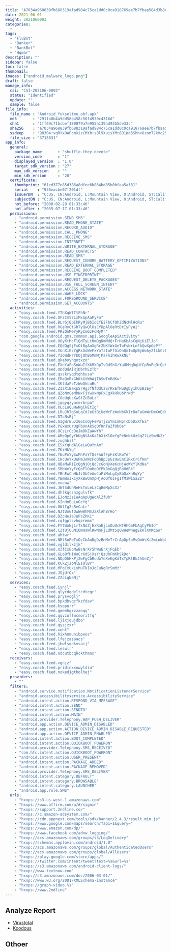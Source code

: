 ```yaml
---
title: "A7034a968839fb688319afad984c75ca1dd0c0ca918769ee7b7fbaa584d3b8eb"
date: 2021-06-01
weight: 2021060003
categories:
  -
tags:
  - "FluBot"
  - "Banker"
  - "BankBot"
  - "Hqwar"
description: ""
sidebar: false
toc: false
thumbnail: 
images: ["android_malware_logo.png"]
draft: false
manage_info:
  csi: "CSI-202106-0003"
  status: "Identified"
  update: ""
  sample: false
file_info:
  file_name : "Android_Yukseltme_obf.apk"
  md5       : "2911a8b4a9dd58e458c50f4930c4316d"
  sha1	    : "1ff69c71bcbef180879a7e955a139ad93b5de33c"
  sha256    : "a7034a968839fb688319afad984c75ca1dd0c0ca918769ee7b7fbaa584d3b8eb"
  ssdeep    : "98304:vqRYxOAPcmXizCMYb+s8l9XuisYMt8D1Wa3SMnv8znm72kVc256D33J:yROOJfYb+s6XuisY2g8GVc256D33J"
  file_size : "3715831"
app_info:
  general:
    package_name       : "shuffle.they.devote"
    version_code       : "1"
    displayed_version  : "1.0"
    target_sdk_version : "27"
    max_sdk_version    : ""
    min_sdk_ersion     : "20"
  certificate:
    thumbprint: "61ed377e85d386a8dfee6b864bd85b0bfaa5af81"
    serial    : "936eacbe07f201df"
    issuerDN  : "C:US, CN:Android, L:Mountain View, O:Android, ST:California, OU:Android, email:android@android.com"
    subjectDN : "C:US, CN:Android, L:Mountain View, O:Android, ST:California, OU:Android, email:android@android.com"
    not_before: "2008-02-29 01:33:46"
    not_after : "2035-07-17 01:33:46"
  permissions:
    - "android.permission.SEND_SMS"
    - "android.permission.READ_PHONE_STATE"
    - "android.permission.RECORD_AUDIO"
    - "android.permission.CALL_PHONE"
    - "android.permission.RECEIVE_SMS"
    - "android.permission.INTERNET"
    - "android.permission.WRITE_EXTERNAL_STORAGE"
    - "android.permission.READ_CONTACTS"
    - "android.permission.READ_SMS"
    - "android.permission.REQUEST_IGNORE_BATTERY_OPTIMIZATIONS"
    - "android.permission.READ_EXTERNAL_STORAGE"
    - "android.permission.RECEIVE_BOOT_COMPLETED"
    - "android.permission.USE_FINGERPRINT"
    - "android.permission.REQUEST_DELETE_PACKAGES"
    - "android.permission.USE_FULL_SCREEN_INTENT"
    - "android.permission.ACCESS_NETWORK_STATE"
    - "android.permission.WAKE_LOCK"
    - "android.permission.FOREGROUND_SERVICE"
    - "android.permission.GET_ACCOUNTS"
  activities:
    - "easy.coach.feed.YThXqWfTtFhNr"
    - "easy.coach.feed.OFzCmSrLxMxGpAaPyFu"
    - "easy.coach.feed.BLrGjQpIkRyMjBbIoCfEiFbCfQhZdNcMlHcRu"
    - "easy.coach.feed.RGeRyCtGhTyQwQlHsCfDpAlOeRtDrIyPyWi"
    - "easy.coach.feed.PRiQnMeYyRyImGzFdMyMr"
    - "com.google.android.gms.common.api.GoogleApiActivity"
    - "easy.coach.feed.UOyKtMcFlQdTyLtHmQgDmMdQrFrHaKbAoCqNjUiElJo"
    - "easy.coach.feed.EQdQgSjFxOtBgAnXgRrZbKfWxGeToFsNrLnFbQwXpGePf"
    - "easy.coach.feed.XUnXiEzYgRxUoWeFxYoTzIwFfGiOnQmIwOpByWwAyZfLkCzLmEjLbSa"
    - "easy.coach.feed.YIoWdHrYbOjQhBoMmWjPaFhIhKwXkNu"
    - "easy.coach.feed.qkaboynqotxzo"
    - "easy.coach.feed.EXeYaFoSnWaIfXkMkDpTsQdShGzYaUhMqDqUfCpRxPqOtQeKbLqErMe"
    - "easy.coach.feed.UDdQdAiRjDbYhEzTb"
    - "easy.coach.feed.qsskryqdtqhbusa"
    - "easy.coach.feed.EReQmRxGhKkGtWhAjTbSwTmRdKw"
    - "easy.coach.feed.XKtUaFzTzWwQkLuBu"
    - "easy.coach.feed.ZIzXiBaKpSrHgJfNfQdCzSrRxEfHuDgDyIhUpBzEy"
    - "easy.coach.feed.QZoNmCeMhNxFjYwXxNpFxCgXkHkUbPrNd"
    - "easy.coach.feed.COeUqUcXwSfZcBoLz"
    - "easy.coach.feed.jqqyqzyucmrbrpa"
    - "easy.coach.feed.XLcLuQuHwNgCkEtIg"
    - "easy.coach.feed.LRuJhTgSoLqCdJeGtBiUeWrFzWoNbGkIrDaFaGmWrDmXnEdOlWjPbKs"
    - "easy.coach.feed.DTcNsBj"
    - "easy.coach.feed.AIgWrEuJzGoCsOyFePuTjZuYmImNpTcDbDxXfEa"
    - "easy.coach.feed.PGxWxUrUgFbUnAkSgOfRnTaZfObOe"
    - "easy.coach.feed.OCsLrCcDeJmDkZaAwYh"
    - "easy.coach.feed.AReOpGyYbUgNtAsKaEbXiKlOeYgPeNnNkUzGqZlLzSmHkZrTzMfIbUw"
    - "easy.coach.feed.zughbil"
    - "easy.coach.feed.ESxYqHdAlGeLwQuYnAm"
    - "easy.coach.feed.ZKiHkYg"
    - "easy.coach.feed.YEuPoYySwMnPxYfOsFnWfFpFsKlKwYe"
    - "easy.coach.feed.IHcUeYxUuPmJeWzFqQhBpJpGzUwEmCiRxCrCfHm"
    - "easy.coach.feed.HBaMwRiEcQgNjOjQdJcGoNyXeKcHjWoWxYlKdNa"
    - "easy.coach.feed.SMhWmYyFcQoFlOuHqOfPkBnGqQjRoHdBk"
    - "easy.coach.feed.YBhEwChHbJiQbCeAwJaFiMuLgXyBbQxXnRqYy"
    - "easy.coach.feed.YBmWoIkCyXkBwQnXpHjAoQfUiFgIfMzWiSaZz"
    - "easy.coach.feed.eueaw"
    - "easy.coach.feed.JWtSdUhNeHsToLeLzCqBeMpXcXz"
    - "easy.coach.feed.dhlkqcznzgulvfk"
    - "easy.coach.feed.EJoNzZsIeAqApUgWdAlZfUh"
    - "easy.coach.feed.KInHnBuLoOcYg"
    - "easy.coach.feed.GWlIgZsReCaLr"
    - "easy.coach.feed.NJtUoGfOwWwWhMmJaXlAhBrHo"
    - "easy.coach.feed.DZcHeJeJuPsZhKi"
    - "easy.coach.feed.cqfgplcvhqzrmmx"
    - "easy.coach.feed.FYtWoNjLrTxNdZjExRaEjLoOuUcHfHhCmFbAqCyPhId"
    - "easy.coach.feed.CZtOjUuNiOmHsWlRwNnFjLdMtSqOwHeWnWgEkKlXmKqGo"
    - "easy.coach.feed.ahtwr"
    - "easy.coach.feed.NBtSoPeTmOzCbAnDgDzBnMeTrCrApDpSoMsQmWsKiZmLnWoGzTiZq"
    - "easy.coach.feed.vgldilkzjk"
    - "easy.coach.feed.XZfCxEcMwBsNrXrShWuErXjFqEb"
    - "easy.coach.feed.GLoOfHiWoCrXdSjXsYjQzUhFmKhSkDo"
    - "easy.coach.feed.NDpDhHkPjZwFgCbRuUwYeXeKgKdTxYpRlBkJhUeZj"
    - "easy.coach.feed.KCkZjJoNlEsOlBr"
    - "easy.coach.feed.MPgCxUkLyMuTkIoJdCuNgRrSmMz"
    - "easy.coach.feed.JSjUfOx"
    - "easy.coach.feed.ZZcLqNaNj"
  services:
    - "easy.coach.feed.iynjl"
    - "easy.coach.feed.qlycdqdeltcdtcqr"
    - "easy.coach.feed.prysvoglj"
    - "easy.coach.feed.bpkdbvqcfkzfdav"
    - "easy.coach.feed.ksopurr"
    - "easy.coach.feed.gmemhgrvzaoqq"
    - "easy.coach.feed.qqvzuffwcmoritfq"
    - "easy.coach.feed.ljixjqujdbo"
    - "easy.coach.feed.qyzjzxr"
    - "easy.coach.feed.xeht"
    - "easy.coach.feed.hixhnmunibpeos"
    - "easy.coach.feed.lfejzasoacs"
    - "easy.coach.feed.jbwlsqokvsaij"
    - "easy.coach.feed.leswlr"
    - "easy.coach.feed.ndcutbcqhckthmnx"
  receivers:
    - "easy.coach.feed.vgnjz"
    - "easy.coach.feed.pridinxxowyldiu"
    - "easy.coach.feed.nokedjgtbolhej"
  providers:
    - ""
  filters:
    - "android.service.notification.NotificationListenerService"
    - "android.accessibilityservice.AccessibilityService"
    - "android.intent.action.RESPOND_VIA_MESSAGE"
    - "android.intent.action.SEND"
    - "android.intent.action.SENDTO"
    - "android.intent.action.MAIN"
    - "android.provider.Telephony.WAP_PUSH_DELIVER"
    - "android.app.action.DEVICE_ADMIN_DISABLED"
    - "android.app.action.ACTION_DEVICE_ADMIN_DISABLE_REQUESTED"
    - "android.app.action.DEVICE_ADMIN_ENABLED"
    - "android.intent.action.BOOT_COMPLETED"
    - "android.intent.action.QUICKBOOT_POWERON"
    - "android.provider.Telephony.SMS_RECEIVED"
    - "com.htc.intent.action.QUICKBOOT_POWERON"
    - "android.intent.action.USER_PRESENT"
    - "android.intent.action.PACKAGE_ADDED"
    - "android.intent.action.PACKAGE_REMOVED"
    - "android.provider.Telephony.SMS_DELIVER"
    - "android.intent.category.DEFAULT"
    - "android.intent.category.BROWSABLE"
    - "android.intent.category.LAUNCHER"
    - "android.app.role.SMS"
  urls:
    - "hxxps://s3-us-west-1.amazonaws.com"
    - "hxxps://www.affirm.com/u/#/signin"
    - "hxxps://support.2ndline.co/"
    - "hxxps://c.amazon-adsystem.com/"
    - "hxxps://cdn.appnext.com/tools/sdk/banner/2.4.3/result.min.js"
    - "hxxps://www.google.com/maps/search/?api=1&query="
    - "hxxps://www.amazon.com/dp/"
    - "hxxps://www.facebook.com/adnw_logging/"
    - "hxxp://acs.amazonaws.com/groups/s3/LogDelivery"
    - "hxxp://schemas.applovin.com/android/1.0"
    - "hxxp://acs.amazonaws.com/groups/global/AuthenticatedUsers"
    - "hxxp://acs.amazonaws.com/groups/global/AllUsers"
    - "hxxps://play.google.com/store/apps/"
    - "hxxps://twitter.com/intent/tweet?text=%s&url=%s"
    - "hxxps://s3.amazonaws.com/android-client-logs/"
    - "hxxp://www.textnow.com"
    - "hxxp://s3.amazonaws.com/doc/2006-03-01/"
    - "hxxp://www.w3.org/2001/XMLSchema-instance"
    - "hxxps://graph-video.%s"
    - "hxxps://www.2ndline"
---
```


## Analyze Report

- [Virustotal](https://www.virustotal.com/gui/file/)
- [Koodous](https://koodous.com/apks/)

## Othoer
